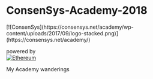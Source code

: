# ConsenSys-Academy-2018
<p> [![ConsenSys](https://consensys.net/academy/wp-content/uploads/2017/09/logo-stacked.png)](https://consensys.net/academy/)  

powered by  
[![Ethereum](https://www.ethereum.org/images/home-title.png)](https://ethereum.org)  
</p>

My Academy wanderings  
